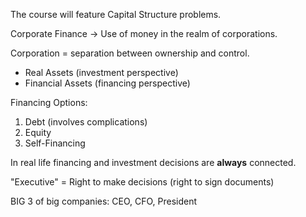 

The course will feature Capital Structure problems.


Corporate Finance -> Use of money in the realm of corporations.

Corporation = separation between ownership and control.

- Real Assets (investment perspective)
- Financial Assets (financing perspective)

Financing Options:

1. Debt (involves complications)
2. Equity
3. Self-Financing

In real life financing and investment decisions are **always** connected.

"Executive" = Right to make decisions (right to sign documents)

BIG 3 of big companies: CEO, CFO, President










